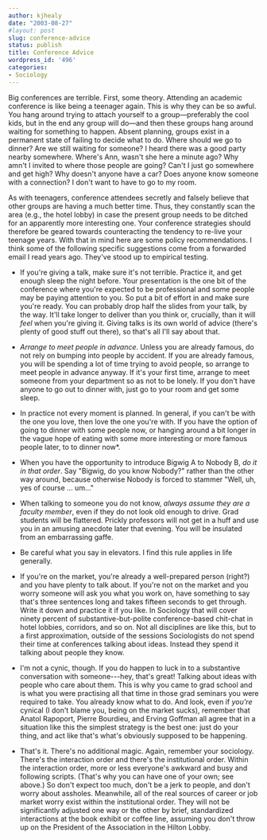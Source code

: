 ```yaml
---
author: kjhealy
date: "2003-08-27"
#layout: post
slug: conference-advice
status: publish
title: Conference Advice
wordpress_id: '496'
categories:
- Sociology
---
```


Big conferences are terrible. First, some theory. Attending an academic conference is like being a teenager again. This is why they can be so awful. You hang around trying to attach yourself to a group—preferably the cool kids, but in the end any group will do—and then these groups hang around waiting for something to happen. Absent planning, groups exist in a permanent state of failing to decide what to do. Where should we go to dinner? Are we still waiting for someone? I heard there was a good party nearby somewhere. Where's Ann, wasn't she here a minute ago? Why amn't I invited to where those people are going? Can't I just go somewhere and get high? Why doesn't anyone have a car? Does anyone know someone with a connection? I don't want to have to go to my room.

As with teenagers, conference attendees secretly and falsely believe that other groups are having a much better time. Thus, they constantly scan the area (e.g., the hotel lobby) in case the present group needs to be ditched for an apparently more interesting one. Your conference strategies should therefore be geared towards counteracting the tendency to re-live your teenage years. With that in mind here are some policy recommendations. I think some of the following specific suggestions come from a forwarded email I read years ago. They've stood up to empirical testing.

- If you're giving a talk, make sure it's not terrible. Practice it, and get enough sleep the night before. Your presentation is the one bit of the conference where you're expected to be professional and some people may be paying attention to you. So put a bit of effort in and make sure you're ready. You can probably drop half the slides from your talk, by the way. It'll take longer to deliver than you think or, crucially, than it will *feel* when you're giving it. Giving talks is its own world of advice (there's plenty of good stuff out there), so that's all I'll say about that.

- *Arrange to meet people in advance*. Unless you are already famous, do not rely on bumping into people by accident. If you are already famous, you will be spending a lot of time trying to avoid people, so arrange to meet people in advance anyway. If it's your first time, arrange to meet someone from your department so as not to be lonely. If you don't have anyone to go out to dinner with, just go to your room and get some sleep. 

- In practice not every moment is planned. In general, if you can't be with the one you love, then love the one you're with. If you have the option of going to dinner with some people now, or hanging around a bit longer in the vague hope of eating with some more interesting or more famous people later, to to dinner now*.

-  When you have the opportunity to introduce Bigwig A to Nobody B, *do it in that order*. Say "Bigwig, do you know Nobody?" rather than the other way around, because otherwise Nobody is forced to stammer "Well, uh, yes of course … um…"

-  When talking to someone you do not know, *always assume they are a faculty member*, even if they do not look old enough to drive. Grad students will be flattered. Prickly professors will not get in a huff and use you in an amusing anecdote later that evening. You will be insulated from an embarrassing gaffe.

-  Be careful what you say in elevators. I find this rule applies in life generally.

- If you're on the market, you're already a well-prepared person (right?) and you have plenty to talk about. If you're not on the market and you worry someone will ask you what you work on, have something to say that's three sentences long and takes fifteen seconds to get through. Write it down and practice it if you like. In Sociology that will cover ninety percent of substantive-but-polite conference-based chit-chat in hotel lobbies, corridors, and so on. Not all disciplines are like this, but to a first approximation, outside of the sessions Sociologists do not spend their time at conferences talking about ideas. Instead they spend it talking about people they know.

- I'm not a cynic, though. If you do happen to luck in to a substantive conversation with someone---hey, that's great! Talking about ideas with people who care about them. This is why you came to grad school and is what you were practising all that time in those grad seminars you were required to take. You already know what to do. And look, even if *you're* cynical (I don't blame you, being on the market sucks), remember that Anatol Rapoport, Pierre Bourdieu, and Erving Goffman all agree that in a situation like this the simplest strategy is the best one: just do your thing, and act like that's what's obviously supposed to be happening.

-  That's it. There's no additional magic. Again, remember your sociology. There's the interaction order and there's the institutional order. Within the interaction order, more or less everyone's awkward and busy and following scripts. (That's why you can have one of your own; see above.) So don't expect too much, don't be a jerk to people, and don't worry about assholes. Meanwhile, all of the real sources of career or job market worry exist within the institutional order. They will not be significantly adjusted one way or the other by brief, standardized interactions at the book exhibit or coffee line, assuming you don't throw up on the President of the Association in the Hilton Lobby. 

